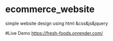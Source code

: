 # ecommerce_website
simple website design  using html &amp;css&amp;js&amp;jquery


#Live Demo
https://fresh-foods.onrender.com/
